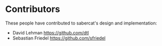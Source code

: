 Contributors
============

These people have contributed to sabercat's design and implementation:

  * David Lehman <https://github.com/dtl>
  * Sebastian Friedel <https://github.com/sfriedel>
